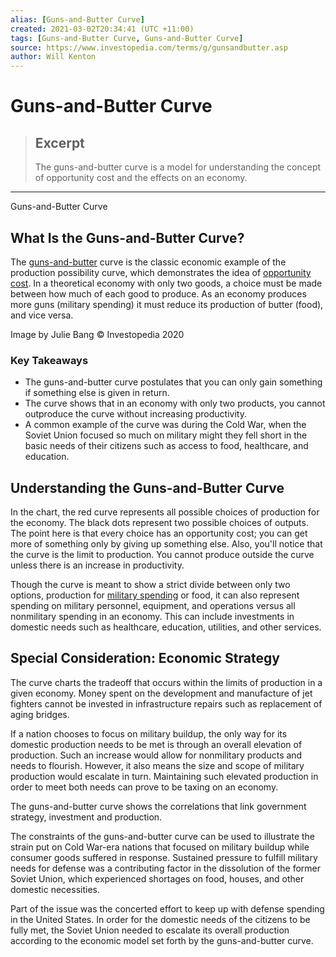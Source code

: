 ```yaml
---
alias: [Guns-and-Butter Curve]
created: 2021-03-02T20:34:41 (UTC +11:00)
tags: [Guns-and-Butter Curve, Guns-and-Butter Curve]
source: https://www.investopedia.com/terms/g/gunsandbutter.asp
author: Will Kenton
---
```


# Guns-and-Butter Curve

> ## Excerpt
> The guns-and-butter curve is a model for understanding the concept of opportunity cost and the effects on an economy.

---

Guns-and-Butter Curve
## What Is the Guns-and-Butter Curve?

The [guns-and-butter](https://www.investopedia.com/ask/answers/08/guns-butter.asp) curve is the classic economic example of the production possibility curve, which demonstrates the idea of [opportunity cost](https://www.investopedia.com/terms/o/opportunitycost.asp). In a theoretical economy with only two goods, a choice must be made between how much of each good to produce. As an economy produces more guns (military spending) it must reduce its production of butter (food), and vice versa.

Image by Julie Bang © Investopedia 2020

### Key Takeaways

-   The guns-and-butter curve postulates that you can only gain something if something else is given in return.
-   The curve shows that in an economy with only two products, you cannot outproduce the curve without increasing productivity.
-   A common example of the curve was during the Cold War, when the Soviet Union focused so much on military might they fell short in the basic needs of their citizens such as access to food, healthcare, and education.

## Understanding the Guns-and-Butter Curve

In the chart, the red curve represents all possible choices of production for the economy. The black dots represent two possible choices of outputs. The point here is that every choice has an opportunity cost; you can get more of something only by giving up something else. Also, you'll notice that the curve is the limit to production. You cannot produce outside the curve unless there is an increase in productivity.

Though the curve is meant to show a strict divide between only two options, production for [military spending](https://www.investopedia.com/articles/investing/072115/how-military-spending-affects-economy.asp) or food, it can also represent spending on military personnel, equipment, and operations versus all nonmilitary spending in an economy. This can include investments in domestic needs such as healthcare, education, utilities, and other services.

## Special Consideration: Economic Strategy

The curve charts the tradeoff that occurs within the limits of production in a given economy. Money spent on the development and manufacture of jet fighters cannot be invested in infrastructure repairs such as replacement of aging bridges.

If a nation chooses to focus on military buildup, the only way for its domestic production needs to be met is through an overall elevation of production. Such an increase would allow for nonmilitary products and needs to flourish. However, it also means the size and scope of military production would escalate in turn. Maintaining such elevated production in order to meet both needs can prove to be taxing on an economy.

The guns-and-butter curve shows the correlations that link government strategy, investment and production.

The constraints of the guns-and-butter curve can be used to illustrate the strain put on Cold War-era nations that focused on military buildup while consumer goods suffered in response. Sustained pressure to fulfill military needs for defense was a contributing factor in the dissolution of the former Soviet Union, which experienced shortages on food, houses, and other domestic necessities.

Part of the issue was the concerted effort to keep up with defense spending in the United States. In order for the domestic needs of the citizens to be fully met, the Soviet Union needed to escalate its overall production according to the economic model set forth by the guns-and-butter curve.
